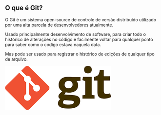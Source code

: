 ## O que é Git?

O Git é um sistema open-source de controle de versão distribuído utilizado por uma alta parcela de desenvolvedores atualmente.

Usado principalmente desenvolvimento de software, para criar todo o histórico de alterações no código e facilmente voltar para qualquer ponto para saber como o código estava naquela data. 

Mas pode ser usado para registrar o histórico de edições de qualquer tipo de arquivo.


![Logo do Git](../images/github/oqueegit/gitlogo.png)